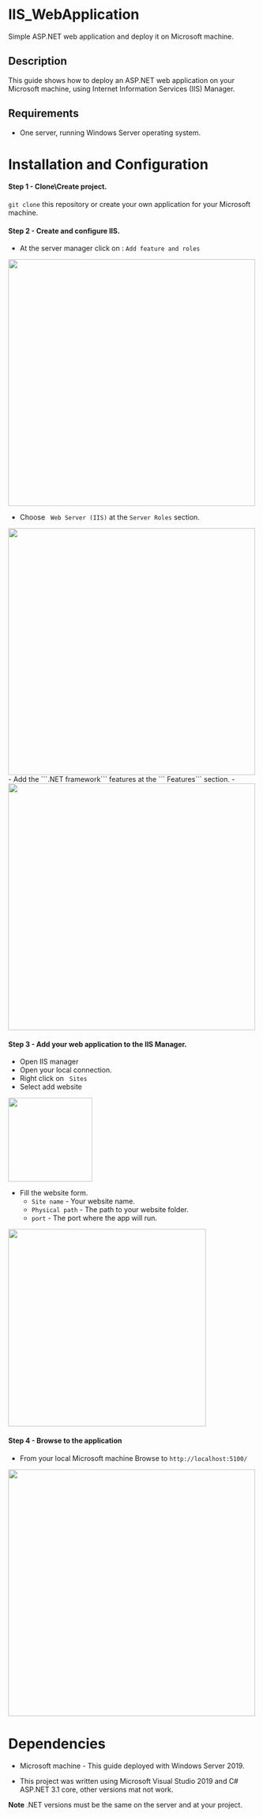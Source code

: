# IIS_WebApplication


Simple ASP.NET web application and deploy it on Microsoft machine.



## Description

This guide shows how to deploy an ASP.NET web application on your Microsoft machine,
using Internet Information Services (IIS) Manager.

## Requirements

- One server, running Windows Server operating system.

# Installation and Configuration

#### Step 1 - Clone\Create project.
```git clone``` this repository or create your own application for your Microsoft machine.
#### Step 2 - Create and configure IIS.
 - At the server manager click on : ```Add feature and roles```
<img src="./images/add_feature.png" width="500"/>

 - Choose  ``` Web Server (IIS)``` at the ```Server Roles``` section.
<img src="./images/add_IIS.png" width="500"/>
 - Add the ```.NET framework``` features at the ``` Features``` section.
 - <img src="./images/add_dotnet_feature.png" width="500"/>

#### Step 3 - Add your web application to the IIS Manager.
- Open IIS manager
- Open your local connection.
- Right click on ``` Sites```
- Select add website

<img src="./images/add_website.png" width="170"/>

- Fill the website form.
  - ```Site name``` - Your website name.
  - ```Physical path``` - The path to your website folder.
  - ```port``` - The port where the app will run.

<img src="./images/website_form.png" width="400"/>


#### Step 4 - Browse to the application

- From your local Microsoft machine Browse to ```http://localhost:5100/```

<img src="./images/running_app.png" width="500"/>

# Dependencies 

 - Microsoft machine - This guide deployed with Windows Server 2019.

 - This project was written using Microsoft Visual Studio 2019 and C# ASP.NET 3.1 core,
other versions mat not work.

**Note** .NET versions must be the same on the server and at your project. 


